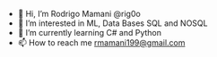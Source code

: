 - 👋 Hi, I’m Rodrigo Mamani @rig0o
- 👀 I’m interested in ML, Data Bases SQL and NOSQL
- 🌱 I’m currently learning C# and Python
- 📫 How to reach me  rmamani199@gmail.com

<!---
rig0o/rig0o is a ✨ special ✨ repository because its `README.md` (this file) appears on your GitHub profile.
You can click the Preview link to take a look at your changes.
--->
